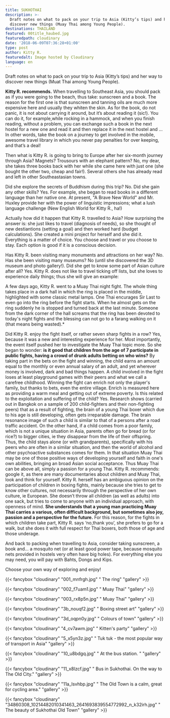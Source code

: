 ```yaml
---
title: SUKHOTHAI
description: >-
  Draft notes on what to pack on your trip to Asia (Kitty’s tips) and her way to
  discover new things (Muay Thai among Young People).
destinations: THAILAND
featured: 00title_haubed.jpg
featuredpath: cloudinary
date: '2018-06-09T07:36:28+01:00'
type: post
author: Kitty R.
featuredalt: Image hosted by Cloudinary
language: en
---
```

Draft notes on what to pack on your trip to Asia (Kitty’s tips) and her way to discover new things (Muat Thai among Young People).

**Kitty R. recommends.** When travelling to Southeast Asia, you should pack as if you were going to the beach, thus take: sunscreen and a book. The reason for the first one is that sunscreen and tanning oils are much more expensive here and usually they whiten the skin. As for the book, do not panic, it is not about carrying it around, but it’s about reading it (sic!). You can do it, for example,while rocking in a hammock, and when you finish reading, without a problem, you can exchange such a book in the next hostel for a new one and read it and then replace it in the next hostel and ... In other words, take the book on a journey to get involved in the mobile, awesome travel library in which you never pay penalties for over keeping, and that’s a deal!

Then what is Kitty R. is going to bring to Europe after her six-month journey through Asia? Magnets? Trousours with an elephant pattern? No, my dear, she takes three books back with her while she came here with just one (she bought the other two, cheap and fair!). Several others she has already read and left in other Southeastasian towns.

Did she explore the secrets of Buddhism during this trip? No. Did she gain any other skills? Yes. For example, she began to read books in a different language than her native one. At present, "A Brave New World" and Mr. Huxley provide her with the power of linguistic impressions; what a lush language challenge (New English World for Kitty R., ha!)

Actually how did it happen that Kitty R. travelled to Asia? How surprising the answer is: she just likes to travel (diagnosis of needs), so she thought of new destiantions (setting a goal) and then worked hard (budget calculations). She created a mini project for herself and she did it. Everything is a matter of choice. You choose and travel or you choose to stay. Each option is good if it is a conscious decision.

Has Kitty R. been visiting many monuments and attractions on her way? No. Has she been visiting many museums? No (until she discovered the 3D museum and photo gallery!). Did she get to know some part of Asian culture after all? Yes. Kitty R. does not like to travel ticking off lists, but she loves to experience daily things; thus she will give an example: 

A few days ago, Kitty R. went to a Muay Thai night fight. The whole thing takes place in a dark hall in which the ring is placed in the middle, highlighted with some classic metal lamps. One Thai  encurages Sir Last to even go into the ring before the fight starts. When he almost gets on the ring suddenly he is stopped and turned back at the last minute. Someone from the dark corner of the hall screams that the ring has been devoted to today's night fights and the blessing can not go to a farang walking on it (that means being wasted).*

Did Kitty R. enjoy the fight itself, or rather seven sharp fights in a row? Yes, because it was a new and interesting experience for her. Most importantly, the event itself pushed her to investigate the Muay Thai topic more. So she began to wonder: **is it good that children from the age of 7 participate in public fights, having a crowd of drunk adults betting on who wins?** By taking part in the bets on the fight and winning, the child earns an amount equal to the monthly or even annual salary of an adult, and yet wherever money is involved, dark and bad things happen. A child involved in the fight loses at least playground games with their peers and what we call a carefree childhood. Winning the fight can enrich not only the player's family, but thanks to bets, even the entire village. Enrich is measured here as providing a warm meal and getting out of extreme poverty. Is this related to the exploitation and suffering of the child? Yes. Research shows (carried out in Bangkok on a sample of 200 child-fighters and their non-fighting peers) that as a result of fighting, the brain of a young Thai boxer which due to his age is still developing, often gets irreparable damage. The brain resonance image of such a child is similar to that of a persons after a road traffic accident. On the other hand, if a child comes from a poor family, which is not a unique situation in Asia, parents often go for bread (or for rice?) to bigger cities, ie they disappear from the life of their offspring. Thus, the child stays alone (or with grandparents), specifically with his peers who are often in a similar situation, and then the world of alcohol and other psychoactive substances comes for them. In that situation Muay Thai may be one of those positive ways of developing yourself and faith in one's own abilities, bringing an broad Asian social acceptance. Thus Muay Thai can be above all, simply a passion for a young Thai.
Kitty R. recommends: google it, as there are many documentaries about children and Muay Thai, look and think for yourself. Kitty R. herself has an ambiguous opinion on the participation of children in boxing fights, mainly because she tries to get to know other cultures, not necessarily through the perspective of her own culture, ie European. She doesn’t throw all children (as well as adults) into one sack, but tries to come to anyone with an individual approach, with openness of mind. **She understands that a young man practicing Muay Thai carries a various, often difficult background, but sometimes also joy, passion and a perspective for the future.** For this reason, for the fights in which children take part, Kitty R. says ‘no,thank you’, she prefers to go for a walk, but she does it with full respect for Thai boxers, both those of age and those underage.

And back to packing when travelling to Asia, consider taking sunscreen, a book and... a mosquito net (or at least good power tape, because mosquito nets provided in hostels very often have big holes). For everything else you may need, you will pay with Bahts, Dongs and Kips. 

Choose your own way of exploring and enjoy!



{{< fancybox "cloudinary" "001_mnfrgh.jpg" " The ring" "gallery" >}}

{{< fancybox "cloudinary" "002_f7uam1.jpg" " Muay Thai" "gallery" >}}

{{< fancybox "cloudinary" "003_rx8p5n.jpg" " Muay Thai" "gallery" >}}

{{< fancybox "cloudinary" "3b_nouqf2.jpg" " Boxing street art" "gallery" >}}

{{< fancybox "cloudinary" "3d_oqpn0y.jpg" " Colours of town" "gallery" >}}





{{< fancybox "cloudinary" "4_cv7awm.jpg" " Kitten's party" "gallery" >}}

{{< fancybox "cloudinary" "5_x5yn3z.jpg" " Tuk tuk - the most popular way of transport in Asia" "gallery" >}}

{{< fancybox "cloudinary" "10_u8bdgq.jpg" " At the bus station. " "gallery" >}}

{{< fancybox "cloudinary" "11_x8lzcf.jpg" " Bus in Sukhothai. On the way to The Old City." "gallery" >}}

{{< fancybox "cloudinary" "11a_lsvhbp.jpg" " The Old Town is a calm, great for cycling area." "gallery" >}}

{{< fancybox "cloudinary" "34860308_10214482010341463_2641693839554772992_n_k32irh.jpg" " The beauty of Sukhothai Old Town" "gallery" >}}
